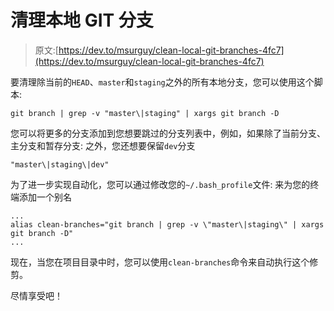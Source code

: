 # 清理本地 GIT 分支

> 原文:[https://dev.to/msurguy/clean-local-git-branches-4fc7](https://dev.to/msurguy/clean-local-git-branches-4fc7)

要清理除当前的`HEAD`、`master`和`staging`之外的所有本地分支，您可以使用这个脚本:

```
git branch | grep -v "master\|staging" | xargs git branch -D 
```

您可以将更多的分支添加到您想要跳过的分支列表中，例如，如果除了当前分支、主分支和暂存分支:
之外，您还想要保留`dev`分支

```
"master\|staging\|dev" 
```

为了进一步实现自动化，您可以通过修改您的`~/.bash_profile`文件:
来为您的终端添加一个别名

```
...
alias clean-branches="git branch | grep -v \"master\|staging\" | xargs git branch -D"
... 
```

现在，当您在项目目录中时，您可以使用`clean-branches`命令来自动执行这个修剪。

尽情享受吧！